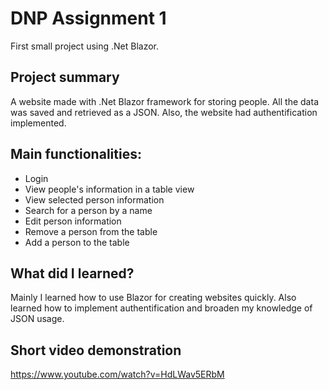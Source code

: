 # DNP Assignment 1
First small project using .Net Blazor.

## Project summary
A website made with .Net Blazor framework for storing people. All the data was saved and retrieved as a JSON. Also, the website had authentification  implemented.

## Main functionalities:
* Login
* View people's information in a table view
* View selected person information
* Search for a person by a name
* Edit person information
* Remove a person from the table
* Add a person to the table

## What did I learned?
Mainly I learned how to use Blazor for creating websites quickly. Also learned how to implement authentification and broaden my knowledge of JSON usage.

## Short video demonstration
https://www.youtube.com/watch?v=HdLWav5ERbM
